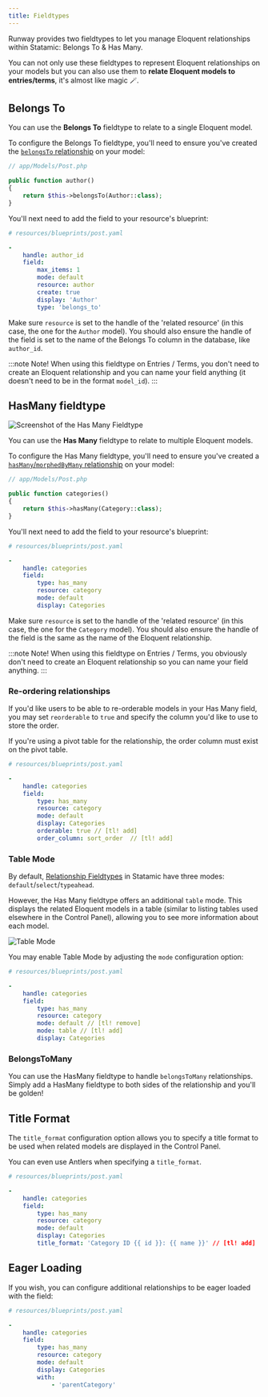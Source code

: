 ```yaml
---
title: Fieldtypes
---
```


Runway provides two fieldtypes to let you manage Eloquent relationships within Statamic: Belongs To & Has Many.

You can not only use these fieldtypes to represent Eloquent relationships on your models but you can also use them to **relate Eloquent models to entries/terms**, it's almost like magic 🪄.

## Belongs To

You can use the **Belongs To** fieldtype to relate to a single Eloquent model.

To configure the Belongs To fieldtype, you'll need to ensure you've created the [`belongsTo` relationship](https://laravel.com/docs/master/eloquent-relationships#one-to-many-inverse) on your model:

```php
// app/Models/Post.php

public function author()
{
    return $this->belongsTo(Author::class);
}
```

You'll next need to add the field to your resource's blueprint:

```yaml
# resources/blueprints/post.yaml

-
    handle: author_id
    field:
        max_items: 1
        mode: default
        resource: author
        create: true
        display: 'Author'
        type: 'belongs_to'
```

Make sure `resource` is set to the handle of the 'related resource' (in this case, the one for the `Author` model). You should also ensure the handle of the field is set to the name of the Belongs To column in the database, like `author_id`.

:::note Note!
When using this fieldtype on Entries / Terms, you don't need to create an Eloquent relationship and you can name your field anything (it doesn't need to be in the format `model_id`).
:::


## HasMany fieldtype

![Screenshot of the Has Many Fieldtype](/img/runway/has-many-fieldtype.png)

You can use the **Has Many** fieldtype to relate to multiple Eloquent models.

To configure the Has Many fieldtype, you'll need to ensure you've created a [`hasMany`/`morphedByMany` relationship](https://laravel.com/docs/master/eloquent-factories#has-many-relationships) on your model:

```php
// app/Models/Post.php

public function categories()
{
    return $this->hasMany(Category::class);
}
```

You'll next need to add the field to your resource's blueprint:

```yaml
# resources/blueprints/post.yaml

-
    handle: categories
    field:
        type: has_many
        resource: category
        mode: default
        display: Categories
```

Make sure `resource` is set to the handle of the 'related resource' (in this case, the one for the `Category` model). You should also ensure the handle of the field is the same as the name of the Eloquent relationship.

:::note Note!
When using this fieldtype on Entries / Terms, you obviously don't need to create an Eloquent relationship so you can name your field anything.
:::

### Re-ordering relationships

If you'd like users to be able to re-orderable models in your Has Many field, you may set `reorderable` to `true` and specify the column you'd like to use to store the order.

If you're using a pivot table for the relationship, the order column must exist on the pivot table.

```yaml
# resources/blueprints/post.yaml

-
    handle: categories
    field:
        type: has_many
        resource: category
        mode: default
        display: Categories
        orderable: true // [tl! add]
        order_column: sort_order  // [tl! add]
```

### Table Mode

By default, [Relationship Fieldtypes](https://statamic.dev/extending/relationship-fieldtypes#content) in Statamic have three modes: `default`/`select`/`typeahead`.

However, the Has Many fieldtype offers an additional `table` mode. This displays the related Eloquent models in a table (similar to listing tables used elsewhere in the Control Panel), allowing you to see more information about each model.

![Table Mode](/img/runway/table-mode.png)

You may enable Table Mode by adjusting the `mode` configuration option:

```yaml
# resources/blueprints/post.yaml

-
    handle: categories
    field:
        type: has_many
        resource: category
        mode: default // [tl! remove]
        mode: table // [tl! add]
        display: Categories
```

### BelongsToMany

You can use the HasMany fieldtype to handle `belongsToMany` relationships. Simply add a HasMany fieldtype to both sides of the relationship and you'll be golden!

## Title Format

The `title_format` configuration option allows you to specify a title format to be used when related models are displayed in the Control Panel.

You can even use Antlers when specifying a `title_format`.

```yaml
# resources/blueprints/post.yaml

-
    handle: categories
    field:
        type: has_many
        resource: category
        mode: default
        display: Categories
        title_format: 'Category ID {{ id }}: {{ name }}' // [tl! add]
```

## Eager Loading

If you wish, you can configure additional relationships to be eager loaded with the field:

```yaml
# resources/blueprints/post.yaml

-
    handle: categories
    field:
        type: has_many
        resource: category
        mode: default
        display: Categories
        with:
            - 'parentCategory'
```
